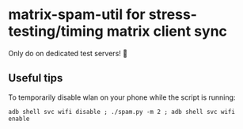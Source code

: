 # matrix-spam-util for stress-testing/timing matrix client sync

Only do on dedicated test servers! 🙈

## Useful tips

To temporarily disable wlan on your phone while the script is running:

```
adb shell svc wifi disable ; ./spam.py -m 2 ; adb shell svc wifi enable
```
